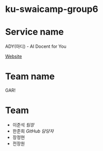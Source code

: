 # ku-swaicamp-group6

# Service name

ADY(아디) - AI Docent for You

[Website](https://ai-docent-for-you.streamlit.app)

# Team name

GAR!

# Team

- 이준석 _팀장_
- 한준희 _GitHub 담당자_
- 장정현
- 전장원

